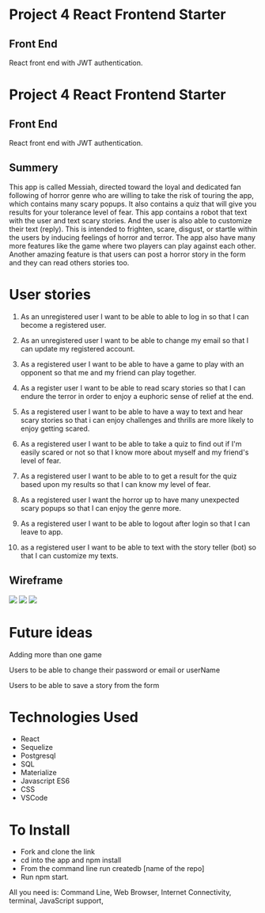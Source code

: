 # Project 4 React Frontend Starter

## Front End

React front end with JWT authentication.

# Project 4 React Frontend Starter

## Front End

React front end with JWT authentication.

## Summery

This app is called Messiah, directed toward the loyal and dedicated fan following of horror genre who are willing to take the risk of touring the app, which contains many scary popups.  It also contains a quiz that will give you results for your tolerance level of fear. 
This app contains a robot that text with the user and text scary stories. And the user is also able to customize their text (reply). This is intended to frighten, scare, disgust, or startle within the users by inducing feelings of horror and terror.
The app also have many more features like the game where two players can play against each other.  Another amazing feature is that users can post a horror story in the form and they can read others stories too.

<h1> User stories </h1>

1. As an unregistered user I want to be able to able to log in so that I can become a registered user.

2. As an unregistered user I want to be able to change my email so that I can update my registered account.

3. As a registered user I want to be able to have a game to play with an opponent so that  me and my friend can play together.

4. As a register user I want to be able to read scary stories so that I can endure the terror in order to enjoy a euphoric sense of relief at the end.

5. As a registered user I want to be able to have a way to text and hear scary stories so that i can enjoy challenges and thrills are more likely to enjoy getting scared.

6. As a registered user I want to be able to take a quiz to find out if I'm easily scared or not so that I know more about myself and my friend's level of fear.

7. As a registered user I want to be able to to get a result for the quiz based upon my results so that I can know my level of fear.

8. As a registered user I want the horror up to have many unexpected scary popups so that I can enjoy the genre more.

9. As a registered user I want to be able to logout after login so that I can leave to app.

10. as a registered user I want to be able to text with the story teller (bot) so that I can customize my texts.

## Wireframe
![](./wireframe1.png)
![](./Wireframe2.png)
![](./Wireframe3.png)

<h1>Future ideas</h1>

Adding more than one game

Users to be able to change their password or email or userName

Users to be able to save a story from the form

<h1>Technologies Used</h1>

* React
* Sequelize
* Postgresql
* SQL
* Materialize
* Javascript ES6
* CSS
* VSCode

<h1>To Install</h1>

* Fork and clone the link
* cd into the app and npm install
* From the command line run createdb [name of the repo]
* Run npm start.

All you need is: Command Line, Web Browser, Internet Connectivity, terminal, JavaScript support,